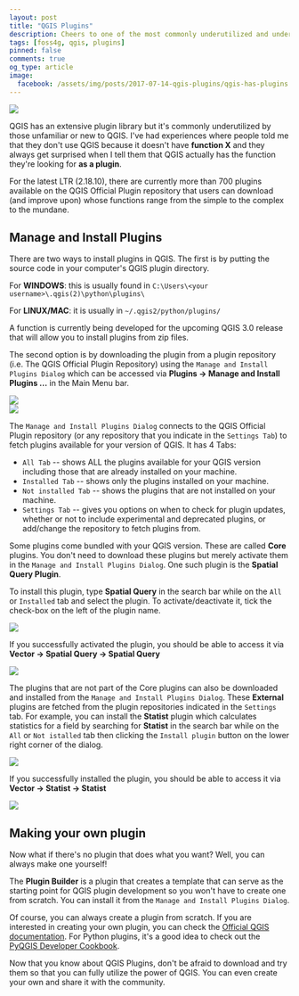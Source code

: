 ```yaml
---
layout: post
title: "QGIS Plugins"
description: Cheers to one of the most commonly underutilized and underappreciated part of QGIS.
tags: [foss4g, qgis, plugins]
pinned: false
comments: true
og_type: article
image:
  facebook: /assets/img/posts/2017-07-14-qgis-plugins/qgis-has-plugins.png
---
```


<div class="col-md-12 img-container"><img class="img-fluid post-img img-shadow" src="{{ site.baseurl }}/assets/img/posts/2017-07-14-qgis-plugins/qgis-has-plugins.png"></div>

QGIS has an extensive plugin library but it's commonly underutilized by those unfamiliar or new to QGIS. I've had experiences where people told me that they don't use QGIS because it doesn't have **function X** and they always get surprised when I tell them that QGIS actually has the function they're looking for **as a plugin**.

For the latest LTR (2.18.10), there are currently more than 700 plugins available on the QGIS Official Plugin repository that users can download (and improve upon) whose functions range from the simple to the complex to the mundane.


## Manage and Install Plugins
There are two ways to install plugins in QGIS. The first is by putting the source code in your computer's QGIS plugin directory.

For **WINDOWS**: this is usually found in ```C:\Users\<your username>\.qgis(2)\python\plugins\```

For **LINUX/MAC**: it is usually in ```~/.qgis2/python/plugins/```

A function is currently being developed for the upcoming QGIS 3.0 release that will allow you to install plugins from zip files.

The second option is by downloading the plugin from a plugin repository (i.e. The QGIS Official Plugin Repository) using the ```Manage and Install Plugins Dialog``` which can be accessed via **Plugins -> Manage and Install Plugins ...** in the Main Menu bar.

<div class="col-md-12 img-container"><img class="img-fluid post-img img-shadow" src="{{ site.baseurl }}/assets/img/posts/2017-07-14-qgis-plugins/manage-and-install.png"></div>

<div class="col-md-12 img-container"><img class="img-fluid post-img img-shadow" src="{{ site.baseurl }}/assets/img/posts/2017-07-14-qgis-plugins/properties.png"></div>

The ```Manage and Install Plugins Dialog``` connects to the QGIS Official Plugin repository (or any repository that you indicate in the ```Settings Tab```) to fetch plugins available for your version of QGIS. It has 4 Tabs:
* ```All Tab``` -- shows ALL the plugins available for your QGIS version including those that are already installed on your machine.
* ```Installed Tab``` -- shows only the plugins installed on your machine.
* ```Not installed Tab``` -- shows the plugins that are not installed on your machine.
* ```Settings Tab``` -- gives you options on when to check for plugin updates, whether or not to include experimental and deprecated plugins, or add/change the repository to fetch plugins from.

Some plugins come bundled with your QGIS version. These are called **Core** plugins. You don't need to download these plugins but merely activate them in the ```Manage and Install Plugins Dialog```. One such plugin is the **Spatial Query Plugin**.

To install this plugin, type **Spatial Query** in the search bar while on the ```All``` or ```Installed``` tab and select the plugin. To activate/deactivate it, tick the check-box on the left of the plugin name.

<div class="col-md-12 img-container"><img class="img-fluid post-img img-shadow" src="{{ site.baseurl }}/assets/img/posts/2017-07-14-qgis-plugins/spatial-query.png"></div>

If you successfully activated the plugin, you should be able to access it via **Vector -> Spatial Query -> Spatial Query**

<div class="col-md-12 img-container"><img class="img-fluid post-img img-shadow" src="{{ site.baseurl }}/assets/img/posts/2017-07-14-qgis-plugins/spatial-query-run.png"></div>

The plugins that are not part of the Core plugins can also be downloaded and installed from the ```Manage and Install Plugins Dialog```. These **External** plugins are fetched from the plugin repositories indicated in the ```Settings``` tab. For example, you can install the **Statist** plugin which calculates statistics for a field by searching for **Statist** in the search bar while on the ```All``` or ```Not istalled``` tab then clicking the ```Install plugin``` button on the lower right corner of the dialog.

<div class="col-md-12 img-container"><img class="img-fluid post-img img-shadow" src="{{ site.baseurl }}/assets/img/posts/2017-07-14-qgis-plugins/statist.png"></div>

If you successfully installed the plugin, you should be able to access it via **Vector -> Statist -> Statist**

<div class="col-md-12 img-container"><img class="img-fluid post-img img-shadow" src="{{ site.baseurl }}/assets/img/posts/2017-07-14-qgis-plugins/statist-run.png"></div>


## Making your own plugin
Now what if there's no plugin that does what you want? Well, you can always make one yourself!

The **Plugin Builder** is a plugin that creates a template that can serve as the starting point for QGIS plugin development so you won't have to create one from scratch. You can install it from the ```Manage and Install Plugins Dialog```.

Of course, you can always create a plugin from scratch. If you are interested in creating your own plugin, you can check the [Official QGIS documentation](http://docs.qgis.org/testing/en/docs/pyqgis_developer_cookbook/plugins.html). For Python plugins, it's a good idea to check out the [PyQGIS Developer Cookbook](http://docs.qgis.org/testing/en/docs/pyqgis_developer_cookbook/).


Now that you know about QGIS Plugins, don't be afraid to download and try them so that you can fully utilize the power of QGIS. You can even create your own and share it with the community.
